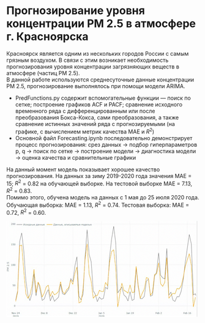 # Прогнозирование уровня концентрации PM 2.5 в атмосфере г. Красноярска  
Красноярск является одним из нескольких городов России с самым грязным воздухом. В связи с этим возникает необходимость прогнозирования уровня концентрации загрязняющих веществ в атмосфере (частиц PM 2.5).  
В данной работе используются среднесуточные данные концентрации PM 2.5, прогнозирование выполнялось при помощи модели ARIMA.  
+ PredFunctions.py содержит вспомогательные функции — поиск по сетке; построение графиков ACF и PACF; сравнение исходного временного ряда с дифференцированным или после преобразования Бокса-Кокса, сами преобразования, а также сравнение истинных значений ряда с прогнозируемыми (на графике, с вычислением метрик качества MAE и $R^2$)  
+ Основной файл Forecasting.ipynb последовательно демонстрирует процесс прогнозирования: срез данных -> подбор гиперпараметров p, q -> поиск по сетке -> построение модели -> диагностика модели -> оценка качества и сравнительные графики  
  
На данный момент модель показывает хорошее качество прогнозирования. На данных за зиму 2019-2020 года значения MAE = 15; $R^2$ = 0.82 на обучающей выборке. На тестовой выборке MAE = 7.13, $R^2$ = 0.83.  
Помимо этого, обучена модель на данных с 1 мая до 25 июля 2020 года. Обучающая выборка: MAE = 1.13, $R^2$ = 0.74. Тестовая выборка: MAE = 0.72, $R^2$ = 0.60.

![](https://github.com/Nikita-Lev/Forecasting-PM-2.5-in-the-atmosphere-of-Krasnoyarsk/blob/main/prediction_demo.gif)  

